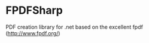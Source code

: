 FPDFSharp
=========

PDF creation library for .net based on the excellent fpdf (http://www.fpdf.org/)
